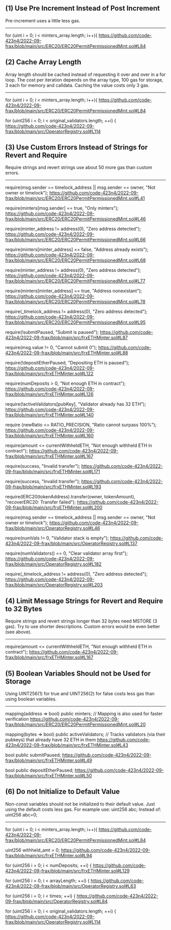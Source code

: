 ## (1) Use Pre Increment Instead of Post Increment

Pre-increment uses a little less gas.

***

for (uint i = 0; i < minters_array.length; i++){
https://github.com/code-423n4/2022-09-frax/blob/main/src/ERC20/ERC20PermitPermissionedMint.sol#L84

## (2) Cache Array Length

Array length should be cached instead of requesting it over and over in a for loop.
The cost per iteration depends on the array type, 100 gas for storage, 3 each for memory and calldata.
Caching the value costs only 3 gas.

***

for (uint i = 0; i < minters_array.length; i++){
https://github.com/code-423n4/2022-09-frax/blob/main/src/ERC20/ERC20PermitPermissionedMint.sol#L84

for (uint256 i = 0; i < original_validators.length; ++i) {
https://github.com/code-423n4/2022-09-frax/blob/main/src/OperatorRegistry.sol#L114

## (3) Use Custom Errors Instead of Strings for Revert and Require

Require strings and revert strings use about 50 more gas than custom errors.

***

require(msg.sender == timelock_address || msg.sender == owner, "Not owner or timelock");
https://github.com/code-423n4/2022-09-frax/blob/main/src/ERC20/ERC20PermitPermissionedMint.sol#L41

require(minters[msg.sender] == true, "Only minters");
https://github.com/code-423n4/2022-09-frax/blob/main/src/ERC20/ERC20PermitPermissionedMint.sol#L46

require(minter_address != address(0), "Zero address detected");
https://github.com/code-423n4/2022-09-frax/blob/main/src/ERC20/ERC20PermitPermissionedMint.sol#L66

require(minters[minter_address] == false, "Address already exists");
https://github.com/code-423n4/2022-09-frax/blob/main/src/ERC20/ERC20PermitPermissionedMint.sol#L68

require(minter_address != address(0), "Zero address detected");
https://github.com/code-423n4/2022-09-frax/blob/main/src/ERC20/ERC20PermitPermissionedMint.sol#L77

require(minters[minter_address] == true, "Address nonexistant");
https://github.com/code-423n4/2022-09-frax/blob/main/src/ERC20/ERC20PermitPermissionedMint.sol#L78

require(_timelock_address != address(0), "Zero address detected");
https://github.com/code-423n4/2022-09-frax/blob/main/src/ERC20/ERC20PermitPermissionedMint.sol#L95

require(!submitPaused, "Submit is paused");
https://github.com/code-423n4/2022-09-frax/blob/main/src/frxETHMinter.sol#L87

require(msg.value != 0, "Cannot submit 0");
https://github.com/code-423n4/2022-09-frax/blob/main/src/frxETHMinter.sol#L88

require(!depositEtherPaused, "Depositing ETH is paused");
https://github.com/code-423n4/2022-09-frax/blob/main/src/frxETHMinter.sol#L122

require(numDeposits > 0, "Not enough ETH in contract");
https://github.com/code-423n4/2022-09-frax/blob/main/src/frxETHMinter.sol#L126

require(!activeValidators[pubKey], "Validator already has 32 ETH");
https://github.com/code-423n4/2022-09-frax/blob/main/src/frxETHMinter.sol#L140

require (newRatio <= RATIO_PRECISION, "Ratio cannot surpass 100%");
https://github.com/code-423n4/2022-09-frax/blob/main/src/frxETHMinter.sol#L160

require(amount <= currentWithheldETH, "Not enough withheld ETH in contract");
https://github.com/code-423n4/2022-09-frax/blob/main/src/frxETHMinter.sol#L167

require(success, "Invalid transfer");
https://github.com/code-423n4/2022-09-frax/blob/main/src/frxETHMinter.sol#L171

require(success, "Invalid transfer");
https://github.com/code-423n4/2022-09-frax/blob/main/src/frxETHMinter.sol#L193

require(IERC20(tokenAddress).transfer(owner, tokenAmount), "recoverERC20: Transfer failed");
https://github.com/code-423n4/2022-09-frax/blob/main/src/frxETHMinter.sol#L200

require(msg.sender == timelock_address || msg.sender == owner, "Not owner or timelock");
https://github.com/code-423n4/2022-09-frax/blob/main/src/OperatorRegistry.sol#L46

require(numVals != 0, "Validator stack is empty");
https://github.com/code-423n4/2022-09-frax/blob/main/src/OperatorRegistry.sol#L137

require(numValidators() == 0, "Clear validator array first");
https://github.com/code-423n4/2022-09-frax/blob/main/src/OperatorRegistry.sol#L182

require(_timelock_address != address(0), "Zero address detected");
https://github.com/code-423n4/2022-09-frax/blob/main/src/OperatorRegistry.sol#L203

## (4) Limit Message Strings for Revert and Require to 32 Bytes

Require strings and revert strings longer than 32 bytes need MSTORE (3 gas).
Try to use shorter descriptions. Custom errors would be even better (see above).

***

require(amount <= currentWithheldETH, "Not enough withheld ETH in contract");
https://github.com/code-423n4/2022-09-frax/blob/main/src/frxETHMinter.sol#L167

## (5) Boolean Variables Should not be Used for Storage

Using UINT256(1) for true and UINT256(2) for false costs less gas than using boolean variables.

***

mapping(address => bool) public minters; // Mapping is also used for faster verification
https://github.com/code-423n4/2022-09-frax/blob/main/src/ERC20/ERC20PermitPermissionedMint.sol#L20

mapping(bytes => bool) public activeValidators; // Tracks validators (via their pubkeys) that already have 32 ETH in them
https://github.com/code-423n4/2022-09-frax/blob/main/src/frxETHMinter.sol#L43

bool public submitPaused;
https://github.com/code-423n4/2022-09-frax/blob/main/src/frxETHMinter.sol#L49

bool public depositEtherPaused;
https://github.com/code-423n4/2022-09-frax/blob/main/src/frxETHMinter.sol#L50

## (6) Do not Initialize to Default Value

Non-const variables should not be initialized to their default value.
Just using the default costs less gas.
For example use: uint256 abc;
Instead of: uint256 abc=0;

***

for (uint i = 0; i < minters_array.length; i++){
https://github.com/code-423n4/2022-09-frax/blob/main/src/ERC20/ERC20PermitPermissionedMint.sol#L84

uint256 withheld_amt = 0;
https://github.com/code-423n4/2022-09-frax/blob/main/src/frxETHMinter.sol#L94

for (uint256 i = 0; i < numDeposits; ++i) {
https://github.com/code-423n4/2022-09-frax/blob/main/src/frxETHMinter.sol#L129

for (uint256 i = 0; i < arrayLength; ++i) {
https://github.com/code-423n4/2022-09-frax/blob/main/src/OperatorRegistry.sol#L63

for (uint256 i = 0; i < times; ++i) {
https://github.com/code-423n4/2022-09-frax/blob/main/src/OperatorRegistry.sol#L84

for (uint256 i = 0; i < original_validators.length; ++i) {
https://github.com/code-423n4/2022-09-frax/blob/main/src/OperatorRegistry.sol#L114


